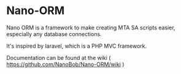 # Nano-ORM

Nano ORM is a framework to make creating MTA SA scripts easier, especially any database connections.

It's inspired by laravel, which is a PHP MVC framework.

Documentation can be found at the wiki ( https://github.com/NanoBob/Nano-ORM/wiki )
